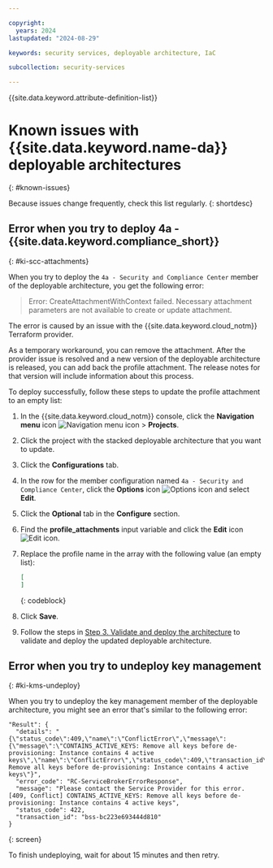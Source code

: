 ```yaml
---

copyright:
  years: 2024
lastupdated: "2024-08-29"

keywords: security services, deployable architecture, IaC

subcollection: security-services

---
```


{{site.data.keyword.attribute-definition-list}}

# Known issues with {{site.data.keyword.name-da}} deployable architectures
{: #known-issues}

Because issues change frequently, check this list regularly.
{: shortdesc}

## Error when you try to deploy 4a - {{site.data.keyword.compliance_short}}
{: #ki-scc-attachments}

When you try to deploy the `4a - Security and Compliance Center` member of the deployable architecture, you get the following error:

> Error: CreateAttachmentWithContext failed. Necessary attachment parameters are not available to create or update attachment.

The error is caused by an issue with the {{site.data.keyword.cloud_notm}} Terraform provider.

As a temporary workaround, you can remove the attachment. After the provider issue is resolved and a new version of the deployable architecture is released, you can add back the profile attachment. The release notes for that version will include information about this process.

To deploy successfully, follow these steps to update the profile attachment to an empty list:

1.  In the {{site.data.keyword.cloud_notm}} console, click the **Navigation menu** icon ![Navigation menu icon](../icons/icon_hamburger.svg "Menu") > **Projects**.
1.  Click the project with the stacked deployable architecture that you want to update.
1.  Click the **Configurations** tab.
1.  In the row for the member configuration named `4a - Security and Compliance Center`, click the **Options** icon ![Options icon](../icons/action-menu-icon.svg "Options") and select **Edit**.
1.  Click the **Optional** tab in the **Configure** section.
1.  Find the **profile_attachments** input variable and click the **Edit** icon ![Edit icon](../icons/edit-tagging.svg "Edit").
1.  Replace the profile name in the array with the following value (an empty list):

    ```json
    [
    ]
    ```
    {: codeblock}

1.  Click **Save**.
1.  Follow the steps in [Step 3. Validate and deploy the architecture](/docs/security-services?topic=security-services-deploy-css#deploy-validate) to validate and deploy the updated deployable architecture.

## Error when you try to undeploy key management
{: #ki-kms-undeploy}

When you try to undeploy the key management member of the deployable architecture, you might see an error that's similar to the following error:

```hcl
"Result": {
  "details": "{\"status_code\":409,\"name\":\"ConflictError\",\"message\":{\"message\":\"CONTAINS_ACTIVE_KEYS: Remove all keys before de-provisioning: Instance contains 4 active keys\",\"name\":\"ConflictError\",\"status_code\":409,\"transaction_id\":\"\"},\"description\":\"CONTAINS_ACTIVE_KEYS: Remove all keys before de-provisioning: Instance contains 4 active keys\"}",
  "error_code": "RC-ServiceBrokerErrorResponse",
  "message": "Please contact the Service Provider for this error. [409, Conflict] CONTAINS_ACTIVE_KEYS: Remove all keys before de-provisioning: Instance contains 4 active keys",
  "status_code": 422,
  "transaction_id": "bss-bc223e693444d810"
}
```
{: screen}

To finish undeploying, wait for about 15 minutes and then retry.
